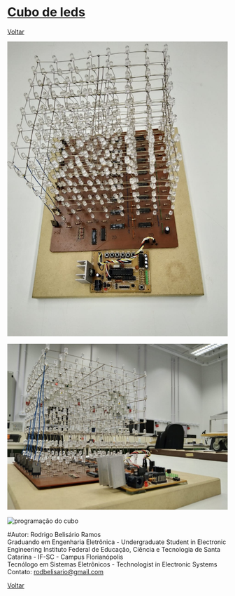 # [Cubo de leds](https://github.com/Kallarari/lpae.github.io/tree/master/projetos/leds%20cube)

[Voltar](https://lpae.github.io/)

![cubo suerior](https://github.com/LPAE/lpae.github.io/blob/master/estudos/Cubo/Imagens/imagem%20superior.jpeg?raw=true)


![cubo inferior](https://github.com/LPAE/lpae.github.io/blob/master/estudos/Cubo/Imagens/cubo%20inferior.jpeg?raw=true)


![programação do cubo](https://github.com/LPAE/lpae.github.io/blob/master/estudos/Cubo/Imagens/giphy.gif)

#Autor:
Rodrigo Belisário Ramos
<br/>
Graduando em Engenharia Eletrônica - Undergraduate Student in Electronic Engineering
Instituto Federal de Educação, Ciência e Tecnologia de Santa Catarina - IF-SC - Campus Florianópolis
</br>
Tecnólogo em Sistemas Eletrônicos - Technologist in Electronic Systems
<br/>
Contato:
rodbelisario@gmail.com


[Voltar](https://lpae.github.io/)

